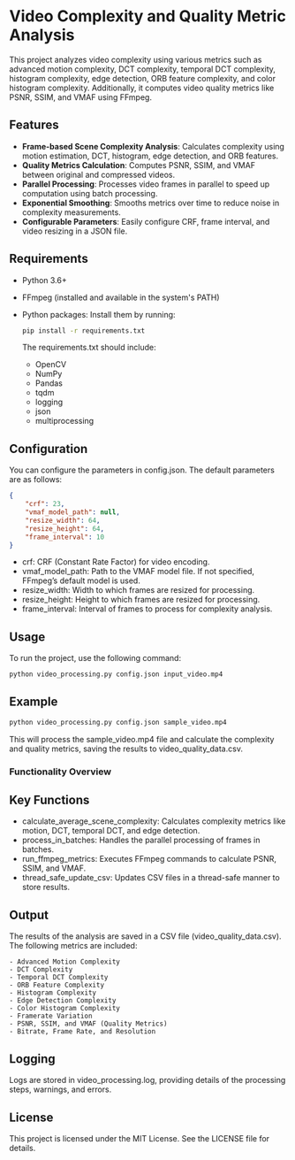 # Video Complexity and Quality Metric Analysis

This project analyzes video complexity using various metrics such as advanced motion complexity, DCT complexity, temporal DCT complexity, histogram complexity, edge detection, ORB feature complexity, and color histogram complexity. Additionally, it computes video quality metrics like PSNR, SSIM, and VMAF using FFmpeg.

## Features

- **Frame-based Scene Complexity Analysis**: Calculates complexity using motion estimation, DCT, histogram, edge detection, and ORB features.
- **Quality Metrics Calculation**: Computes PSNR, SSIM, and VMAF between original and compressed videos.
- **Parallel Processing**: Processes video frames in parallel to speed up computation using batch processing.
- **Exponential Smoothing**: Smooths metrics over time to reduce noise in complexity measurements.
- **Configurable Parameters**: Easily configure CRF, frame interval, and video resizing in a JSON file.

## Requirements

- Python 3.6+
- FFmpeg (installed and available in the system's PATH)
- Python packages: Install them by running:

  ```bash
  pip install -r requirements.txt
  ```

  The requirements.txt should include:

  - OpenCV
  - NumPy
  - Pandas
  - tqdm
  - logging
  - json
  - multiprocessing

## Configuration

You can configure the parameters in config.json. The default parameters are as follows:

```Json
{
    "crf": 23,
    "vmaf_model_path": null,
    "resize_width": 64,
    "resize_height": 64,
    "frame_interval": 10
}
```

- crf: CRF (Constant Rate Factor) for video encoding.
- vmaf_model_path: Path to the VMAF model file. If not specified, FFmpeg’s default model is used.
- resize_width: Width to which frames are resized for processing.
- resize_height: Height to which frames are resized for processing.
- frame_interval: Interval of frames to process for complexity analysis.


## Usage
To run the project, use the following command:

```bash
python video_processing.py config.json input_video.mp4
```

## Example
```bash
python video_processing.py config.json sample_video.mp4
```

This will process the sample_video.mp4 file and calculate the complexity and quality metrics, saving the results to video_quality_data.csv.

### Functionality Overview

## Key Functions

- calculate_average_scene_complexity: Calculates complexity metrics like motion, DCT, temporal DCT, and edge detection.
- process_in_batches: Handles the parallel processing of frames in batches.
- run_ffmpeg_metrics: Executes FFmpeg commands to calculate PSNR, SSIM, and VMAF.
- thread_safe_update_csv: Updates CSV files in a thread-safe manner to store results.

## Output

The results of the analysis are saved in a CSV file (video_quality_data.csv). The following metrics are included:

	- Advanced Motion Complexity
	- DCT Complexity
	- Temporal DCT Complexity
	- ORB Feature Complexity
	- Histogram Complexity
	- Edge Detection Complexity
	- Color Histogram Complexity
 	- Framerate Variation
	- PSNR, SSIM, and VMAF (Quality Metrics)
	- Bitrate, Frame Rate, and Resolution

## Logging

Logs are stored in video_processing.log, providing details of the processing steps, warnings, and errors.

## License

This project is licensed under the MIT License. See the LICENSE file for details.
